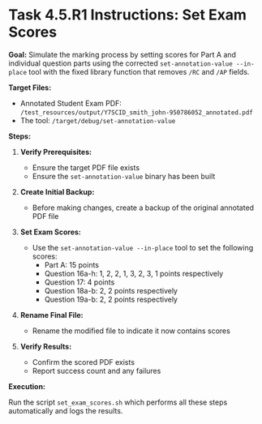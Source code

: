 # Task 4.5.R1 Instructions: Set Exam Scores

**Goal:** Simulate the marking process by setting scores for Part A and individual question parts using the corrected `set-annotation-value --in-place` tool with the fixed library function that removes `/RC` and `/AP` fields.

**Target Files:**
- Annotated Student Exam PDF: `/test_resources/output/Y7SCID_smith_john-950786052_annotated.pdf`
- The tool: `/target/debug/set-annotation-value`

**Steps:**

1. **Verify Prerequisites:**
   - Ensure the target PDF file exists
   - Ensure the `set-annotation-value` binary has been built

2. **Create Initial Backup:**
   - Before making changes, create a backup of the original annotated PDF file

3. **Set Exam Scores:**
   - Use the `set-annotation-value --in-place` tool to set the following scores:
     - Part A: 15 points
     - Question 16a-h: 1, 2, 2, 1, 3, 2, 3, 1 points respectively
     - Question 17: 4 points
     - Question 18a-b: 2, 2 points respectively
     - Question 19a-b: 2, 2 points respectively

4. **Rename Final File:**
   - Rename the modified file to indicate it now contains scores

5. **Verify Results:**
   - Confirm the scored PDF exists
   - Report success count and any failures

**Execution:**

Run the script `set_exam_scores.sh` which performs all these steps automatically and logs the results.